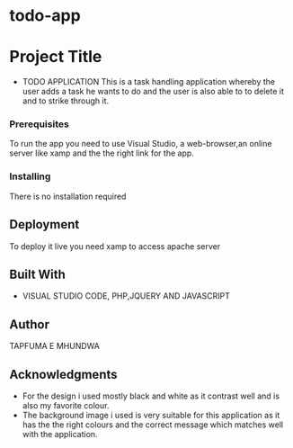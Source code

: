 # todo-app
 # Project Title
* TODO APPLICATION
This is a task handling application whereby the user adds a task he wants to do and the user is also able to to delete it and to strike through it.
### Prerequisites
To run the app you need to use Visual Studio, a web-browser,an online server like xamp and the the right link for the app.
### Installing
There is no installation required
## Deployment
To deploy it live you need xamp to access apache server
## Built With
* VISUAL STUDIO CODE, PHP,JQUERY AND JAVASCRIPT
## Author
TAPFUMA E MHUNDWA
## Acknowledgments
* For the design i used mostly black and white as it contrast well and is also my favorite colour.
* The background image i used is very suitable for this application as it has the the right colours and the correct message which matches well with the application.


